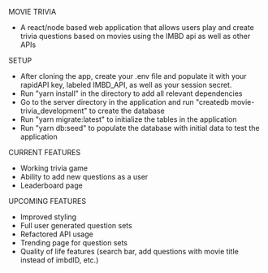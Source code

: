 MOVIE TRIVIA
- A react/node based web application that allows users play and create trivia questions based on movies using the IMBD api as well as other APIs

SETUP
- After cloning the app, create your .env file and populate it with your rapidAPI key, labeled IMBD_API, as well as your session secret.
- Run "yarn install" in the directory to add all relevant dependencies
- Go to the server directory in the application and run "createdb movie-trivia_development" to create the database
- Run "yarn migrate:latest" to initialize the tables in the application
- Run "yarn db:seed" to populate the database with initial data to test the application

CURRENT FEATURES
- Working trivia game
- Ability to add new questions as a user
- Leaderboard page

UPCOMING FEATURES
- Improved styling
- Full user generated question sets
- Refactored API usage
- Trending page for question sets
- Quality of life features (search bar, add questions with movie title instead of imbdID, etc.)
